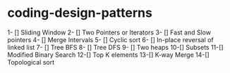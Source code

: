 # coding-design-patterns

1- [] Sliding Window
2- [] Two Pointers or Iterators
3- [] Fast and Slow pointers
4- [] Merge Intervals
5- [] Cyclic sort
6- [] In-place reversal of linked list
7- [] Tree BFS
8- [] Tree DFS
9- [] Two heaps
10-[] Subsets
11-[] Modified Binary Search
12-[] Top K elements
13-[] K-way Merge
14-[] Topological sort
